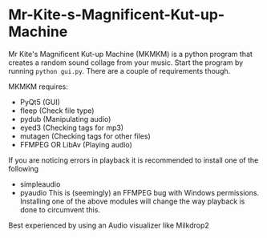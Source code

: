 # Mr-Kite-s-Magnificent-Kut-up-Machine
Mr Kite's Magnificent Kut-up Machine (MKMKM) is a python program that creates a random sound collage from your music. 
Start the program by running `python gui.py`. There are a couple of requirements though.

MKMKM requires: 
* PyQt5 (GUI)
* fleep (Check file type)
* pydub (Manipulating audio)
* eyed3 (Checking tags for mp3)
* mutagen (Checking tags for other files)
* FFMPEG OR LibAv (Playing audio)

If you are noticing errors in playback it is recommended to install one of the following
* simpleaudio
* pyaudio
This is (seemingly) an FFMPEG bug with Windows permissions. Installing one of the above modules will change the way playback is done to circumvent this.

Best experienced by using an Audio visualizer like Milkdrop2
